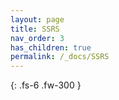 ```yaml
---
layout: page
title: SSRS
nav_order: 3
has_children: true
permalink: /_docs/SSRS
---
```



{: .fs-6 .fw-300 }
